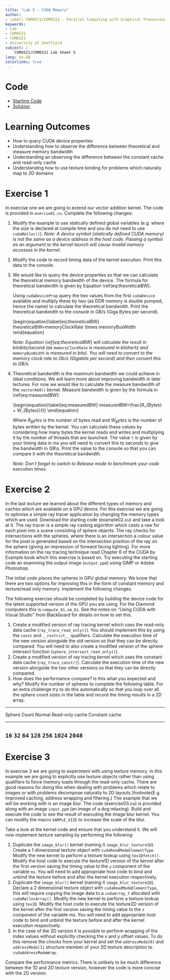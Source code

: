 ```yaml
---
title: "Lab 5 - CUDA Memory"
author:
- \small COM4521/COM6521 - Parallel Computing with Graphical Processing Units (GPUs)
keywords:
- Lab
- COM4521
- COM6521
- University of Sheffield
subject: |
    COM4521/COM6521 Lab Sheet 5
lang: en-GB
colorlinks: true
...
```


# Code

* [Starting Code](https://github.com/RSE-Sheffield/COMCUDA_labs/archive/Lab05_src.zip)
* [Solution](https://github.com/RSE-Sheffield/COMCUDA_labs/archive/Lab05_sln.zip)

# Learning Outcomes

*   How to query CUDA device properties
*   Understanding how to observe the difference between theoretical and measure memory bandwidth
*   Understanding an observing the difference between the constant cache and read-only cache
*   Understanding how to use texture binding for problems which naturally map to 2D domains

# Exercise 1

In exercise one we are going to extend our vector addition kernel. The code is provided in `exercie01.cu`. Complete the following changes:

1.  Modify the example to use statically defined global variables (e.g. where the size is declared at compile time and you do not need to use `cudaMalloc()`). 
    *Note: A device symbol (statically defined CUDA memory) is not the same as a device address in the host code. Passing a symbol as an argument to the kernel launch will cause invalid memory accesses in the kernel.*
2.  Modify the code to record timing data of the kernel execution. Print this data to the console.
3.  We would like to query the device properties so that we can calculate the theoretical memory bandwidth of the device. The formula for theoretical bandwidth is given by Equation \ref{eq:theoreticalBW}.
    
    Using `cudaDeviceProp` query the two values from the first `cudaDevice` available and multiply these by two (as DDR memory is double pumped, hence the name) to calculate the theoretical bandwidth. Print the theoretical bandwidth to the console in GB/s (Giga Bytes per second).
    
    \begin{equation}\label{eq:theoreticalBW}
    theoreticalBW=memoryClockRate \times memoryBusWidth
    \end{equation}
    
    *Note: Equation \ref{eq:theoreticalBW} will calculate the result in kilobits/second (as `memoryClockRate` is measured in kilohertz and `memoryBusWidth` is measured in bits). You will need to convert to the memory clock rate to Gb/s (Gigabits per second) and then convert this to GB/s.*

4.  Theoretical bandwidth is the maximum bandwidth we could achieve in ideal conditions. We will learn more about improving bandwidth in later lectures. For now we would like to calculate the measure bandwidth of the `vectorAdd()` kernel. Measure bandwidth is given by the formula in \ref{eq:measuredBW}:

    \begin{equation}\label{eq:measuredBW}
    measuredBW=\frac{R_{Bytes} + W_{Bytes}}{t}
    \end{equation}

    Where $R_Bytes$ is the number of bytes read and $W_Bytes$ is the number of bytes written by the kernel. You can calculate these values by considering how many bytes the kernel reads and writes and multiplying it by the number of threads that are launched. The value `t` is given by your timing data in ms you will need to convert this to seconds to give the bandwidth in GB\\s. Print the value to the console so that you can compare it with the theoretical bandwidth. 

    *Note: Don’t forget to switch to Release mode to benchmark your code execution times.*

# Exercise 2

In the last lecture we learned about the different types of memory and caches which are available on a GPU device. For this exercise we are going to optimise a simple ray tracer application by changing the memory types which are used. Download the starting code (example02.cu) and take a look at it. The ray tracer is a simple ray casting algorithm which casts a raw for each pixel into a scene consisting of sphere objects. The ray checks for intersections with the spheres, where there is an intersection a colour value for the pixel is generated based on the intersection position of the ray on the sphere (giving an impression of forward facing lighting). For more information on the ray tracing technique read Chapter 6 of the CUDA by Example book which this exercise is based on. Try executing the starting code an examining the output image (`output.ppm`) using GIMP or Adobe Photoshop.

The initial code places the spheres in GPU global memory. We know that there are two options for improving this in the form of constant memory and texture/read only memory. Implement the following changes.

The following exercise should be completed by building the device code for the latest supported version of the GPU you are using. For the Diamond computers this is `compute_61,sm_61`. See the notes on "Using CUDA with Visual Studio" from Blackboard for details on how to set this.

1.  Create a modified version of ray tracing kernel which uses the read-only data cache (`ray_trace_read_only()`). You should implement this by using the `const` and `__restrict__` qualifiers.  Calculate the execution time of the new version alongside the old version so that they can be directly compared: You will need to also create a modified version of the sphere intersect function (`sphere_intersect_read_only()`).
2.  Create a modified version of ray tracing kernel which uses the constant data cache (`ray_trace_const()`). Calculate the execution time of the new version alongside the two other versions so that they can be directly compared.
3.  How does the performance compare? Is this what you expected and why? Modify the number of spheres to complete the following table. For an extra challenge try to do this automatically so that you loop over all the sphere count sizes in the table and record the timing results in a 2D array. 

--------------------------------------------------
Sphere Count Normal Read-only cache Constant cache
------------ ------ --------------- --------------
`16`
`32`
`64`
`128`
`256`
`1024`
`2048`
--------------------------------------------------

# Exercise 3

In exercise 3 we are going to experiment with using texture memory. In this example we are going to explicitly use texture objects rather than using qualifiers to force memory loads through the read-only cache. There are good reasons for doing this when dealing with problems which relate to images or with problems decompose naturally to 2D layouts.\footnote{E.g. Improved caching, address wrapping and filtering.} The example that we will be working with is an image blur. The code (exercise03.cu) is provided along with an image `input.ppm` (an image of a dog relaxing). Build and execute the code to see the result of executing the image blur kernel. You can modify the macro `SAMPLE_SIZE` to increase the scale of the blur. 

Take a look at the kernel code and ensure that you understand it. We will now implement texture sampling by performing the following:

1.  Duplicate the `image_blur()` kernel (naming it `image_blur_texture1D`). Create a 1 dimensional texture object with `cudaReadModeElementType`. Modify the new kernel to perform a texture lookup using `tex1Dfetch()`. Modify the host code to execute the texture1D version of the kernel after the first version saving the timing value to the `y` component of the variable `ms`. You will need to add appropriate host code to bind and unbind the texture before and after the kernel execution respectively.
2.  Duplicate the `image_blur()` kernel (naming it `image_blur_texture2D`). Declare a 2 dimensional texture object with `cudaReadModeElementType`, this will require copying the image data to a `cudaArray_t` allocated with `cudaMallocArray()`. Modify the new kernel to perform a texture lookup using `tex2D`. Modify the host code to execute the texture2D version of the kernel after the first version saving the timing value to the `z` component of the variable ms. You will need to add appropriate host code to bind and unbind the texture before and after the kernel execution respectively.
3.  In the case of the 2D version it is possible to perform wrapping of the index values without explicitly checking the x and y offset values. To do this remove the checks from your kernel and set the `addressMode[0]` and `addressMode[1]` structure member of your 2D texture description to `cudaAddressModeWrap`.

Compare the performance metrics. There is unlikely to be much difference between the 1D and 2D texture version, however the code is more concise with the 2D version.
